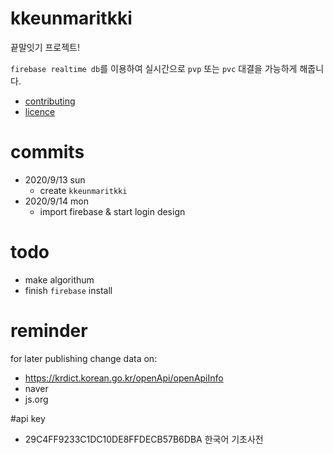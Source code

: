 # kkeunmaritkki
끝말잇기 프로젝트!

`firebase realtime db`를 이용하여 실시간으로 `pvp` 또는 `pvc` 대결을 가능하게 해줍니다.

* [contributing](https://github.com/franknoh/kkeunmaritkki/blob/master/CONTRIBUTING.md)
* [licence](https://github.com/franknoh/kkeunmaritkki/blob/master/LICENSE)

# commits

- 2020/9/13 sun
  - create `kkeunmaritkki`
- 2020/9/14 mon
  - import firebase & start login design
 
# todo

- make algorithum 
- finish `firebase` install

# reminder

for later publishing
change data on:

- https://krdict.korean.go.kr/openApi/openApiInfo
- naver
- js.org


#api key

- 29C4FF9233C1DC10DE8FFDECB57B6DBA 한국어 기초사전
